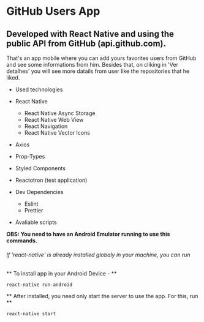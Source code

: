 # GitHub Users App

## Developed with React Native and using the public API from GitHub (api.github.com).

That's an app mobile where you can add yours favorites users from GitHub and see some informations from him. 
Besides that, on cliking in 'Ver detalhes' you will see more datails from user like the repositories that he liked.

* Used technologies

- React Native
  - React Native Async Storage
  - React Native Web View
  - React Navigation
  - React Native Vector Icons
- Axios
- Prop-Types
- Styled Components
- Reactotron (test application)

- Dev Dependencies
  - Eslint
  - Prettier

* Avaliable scripts

**OBS: You need to have an Android Emulator running to use this commands.**

###### If 'react-native' is already installed globaly in your machine, you can run

** To install app in your Android Device - **
```
react-native run-android
```

** After installed, you need only start the server to use the app. For this, run **
```
react-native start
```
